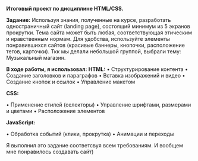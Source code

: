 **Итоговый проект по дисциплине  HTML/CSS.**

**Задание:**
Используя знания, полученные на курсе, разработать одностраничный сайт (landing page), состоящий минимум из 5 экранов прокрутки.
Тема сайта может быть любая, соответствующая этическим и нравственным нормам.
Для удобства, используйте элементы понравившихся сайтов (красивые баннеры, кнопочки, расположение тегов, карточки).
Ткк мы делали небольшой группой, выбрали тему: Музыкальный магазин.


**В ходе работы, я использовал:**
**HTML:**
•  Структурирование контента 
•  Создание заголовков и параграфов 
• Вставка изображений и видео 
• Создание кнопок и ссылок 
•  Управление макетом 

**CSS:**

• Применение стилей (селекторы)
• Управление шрифтами, размерами и цветами
• Расположение элементов 

**JavaScript:**

• Обработка событий (клики, прокрутка)
• Анимации и переходы

Я выполнил это задание соответсвуя всем требованиям. И вообщем мне понравилось создавать сайт)
